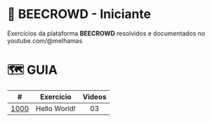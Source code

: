 # 🐝 BEECROWD - Iniciante

Exercícios da plataforma **BEECROWD** resolvidos e documentados no youtube.com/@melhamas

#  🗺️ GUIA

|                                        #                                         | Exercício    | Videos |
| :------------------------------------------------------------------------------: | ------------ | :----: |
| [1000](#https://github.com/melhamasio/beecrowd/blob/main/iniciante/1000/1000.py) | Hello World! |   03   |

